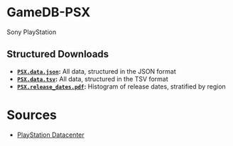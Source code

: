 # GameDB-PSX
Sony PlayStation

## Structured Downloads
* **[`PSX.data.json`](https://github.com/niemasd/GameDB-PSX/releases/latest/download/PSX.data.json):** All data, structured in the JSON format
* **[`PSX.data.tsv`](https://github.com/niemasd/GameDB-PSX/releases/latest/download/PSX.data.tsv):** All data, structured in the TSV format
* **[`PSX.release_dates.pdf`](https://github.com/niemasd/GameDB-PSX/releases/latest/download/PSX.release_dates.pdf):** Histogram of release dates, stratified by region

# Sources
* [PlayStation Datacenter](https://psxdatacenter.com/)
